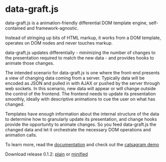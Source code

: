 data-graft.js
=============

data-graft.js is a animation-friendly differential DOM template engine, self-contained and framework-agnostic.

Instead of stringing up bits of HTML markup, it works from a DOM template, operates on DOM nodes and never touches markup.

data-graft.js updates differentially - minimizing the number of changes to the presentation required to match the new data - and provides hooks to animate those changes.

The intended scenario for data-graft.js is one where the front-end presents a view of changing data coming from a server. Typically data will be encoded as JSON and pulled in with AJAX or pushed by the server through web sockets. In this scenario, new data will appear or will change outside the control of the frontend. The frontend needs to update its presentation smoothly, ideally with descriptive animations to cue the user on what has changed.

Templates have enough information about the internal structure of the data to determine how to granularly update its presentation, and change hooks provide the opportunity to animate changes. So you feed data-graft.js the changed data and let it orchestrate the necessary DOM operations and animation calls.

To learn more, read the [documentation](http://data-graft.perceptiveconstructs.com) and check out the [catsagram demo](http://catsagram.perceptiveconstructs.com)

Download release 0.1.2: [plain](http://data-graft.perceptiveconstructs.com/dist/data-graft-0.1.2.js) or [minified](http://data-graft.perceptiveconstructs.com/dist/data-graft-0.1.2.min.js)
